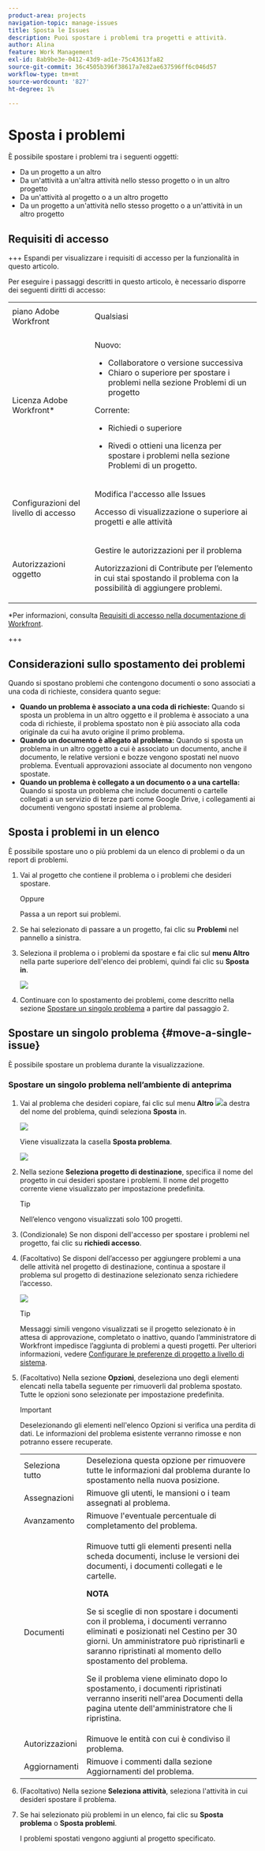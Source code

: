 ```yaml
---
product-area: projects
navigation-topic: manage-issues
title: Sposta le Issues
description: Puoi spostare i problemi tra progetti e attività.
author: Alina
feature: Work Management
exl-id: 8ab9be3e-0412-43d9-ad1e-75c43613fa82
source-git-commit: 36c4505b396f38617a7e82ae637596ff6c046d57
workflow-type: tm+mt
source-wordcount: '827'
ht-degree: 1%

---
```


# Sposta i problemi

<!--Audited: 12/2024-->

<!--
<span class="preview">The highlighted information on this page refers to functionality not yet generally available. It is available only in the Preview environment for all customers. After the monthly releases to Production, the same features are also available in the Production environment for customers who enabled fast releases. </span>   

<span class="preview">For information about fast releases, see [Enable or disable fast releases for your organization](/help/quicksilver/administration-and-setup/set-up-workfront/configure-system-defaults/enable-fast-release-process.md). </span>

-->

È possibile spostare i problemi tra i seguenti oggetti:

* Da un progetto a un altro
* Da un&#39;attività a un&#39;altra attività nello stesso progetto o in un altro progetto
* Da un&#39;attività al progetto o a un altro progetto
* Da un progetto a un&#39;attività nello stesso progetto o a un&#39;attività in un altro progetto

## Requisiti di accesso

+++ Espandi per visualizzare i requisiti di accesso per la funzionalità in questo articolo.

Per eseguire i passaggi descritti in questo articolo, è necessario disporre dei seguenti diritti di accesso:

<table style="table-layout:auto"> 
 <col> 
 <col> 
 <tbody> 
  <tr> 
   <td role="rowheader">piano Adobe Workfront</td> 
   <td> <p>Qualsiasi</p> </td> 
  </tr> 
  <tr> 
   <td role="rowheader">Licenza Adobe Workfront*</td> 
   <td> <p>Nuovo:</p> 
   <ul><li>Collaboratore o versione successiva</li>
   <li>Chiaro o superiore per spostare i problemi nella sezione Problemi di un progetto</li></ul>
   <p>Corrente:</p>
   <ul>
   <li><p>Richiedi o superiore</p></li>
   <li><p>Rivedi o ottieni una licenza per spostare i problemi nella sezione Problemi di un progetto.</p></li></ul>   
     </td> 
  </tr> 
  <tr> 
   <td role="rowheader">Configurazioni del livello di accesso</td> 
   <td> <p>Modifica l'accesso alle Issues</p> <p>Accesso di visualizzazione o superiore ai progetti e alle attività</p> </td> 
  </tr> 
  <tr> 
   <td role="rowheader">Autorizzazioni oggetto</td> 
   <td> <p>Gestire le autorizzazioni per il problema</p> <p>Autorizzazioni di Contribute per l’elemento in cui stai spostando il problema con la possibilità di aggiungere problemi.</td> 
  </tr> 
 </tbody> 
</table>

*Per informazioni, consulta [Requisiti di accesso nella documentazione di Workfront](/help/quicksilver/administration-and-setup/add-users/access-levels-and-object-permissions/access-level-requirements-in-documentation.md).

+++

## Considerazioni sullo spostamento dei problemi

Quando si spostano problemi che contengono documenti o sono associati a una coda di richieste, considera quanto segue:

* **Quando un problema è associato a una coda di richieste:** Quando si sposta un problema in un altro oggetto e il problema è associato a una coda di richieste, il problema spostato non è più associato alla coda originale da cui ha avuto origine il primo problema.
* **Quando un documento è allegato al problema:** Quando si sposta un problema in un altro oggetto a cui è associato un documento, anche il documento, le relative versioni e bozze vengono spostati nel nuovo problema. Eventuali approvazioni associate al documento non vengono spostate.
* **Quando un problema è collegato a un documento o a una cartella:** Quando si sposta un problema che include documenti o cartelle collegati a un servizio di terze parti come Google Drive, i collegamenti ai documenti vengono spostati insieme al problema.

<!--
<div class="preview">

* Your system or group administrator can prevent you from moving issues that have logged hours, depending on how they configure the Allow users to move tasks and issues with logged hours preference in the Setup area. For information, see [Configure system-wide task and issue preferences](/help/quicksilver/administration-and-setup/set-up-workfront/configure-system-defaults/set-task-issue-preferences.md). 

</div>
-->

## Sposta i problemi in un elenco

È possibile spostare uno o più problemi da un elenco di problemi o da un report di problemi.

1. Vai al progetto che contiene il problema o i problemi che desideri spostare.

   Oppure

   Passa a un report sui problemi.

1. Se hai selezionato di passare a un progetto, fai clic su **Problemi** nel pannello a sinistra.
1. Seleziona il problema o i problemi da spostare e fai clic sul **menu Altro** nella parte superiore dell&#39;elenco dei problemi, quindi fai clic su **Sposta in**.

   ![](assets/copy-and-move-to-links-for-issue-in-a-list-nwe-350x119.png)

1. Continuare con lo spostamento dei problemi, come descritto nella sezione [Spostare un singolo problema](#move-a-single-issue) a partire dal passaggio 2.

## Spostare un singolo problema {#move-a-single-issue}

È possibile spostare un problema durante la visualizzazione.

### Spostare un singolo problema nell’ambiente di anteprima

1. Vai al problema che desideri copiare, fai clic sul menu **Altro** ![](assets/more-icon.png)a destra del nome del problema, quindi seleziona **Sposta** in.

   ![](assets/nwe-move-at-issue-level-highlighted-350x579.png)

   Viene visualizzata la casella **Sposta problema**.

   ![](assets/move-issue-box-nwe-350x280.png)

1. Nella sezione **Seleziona progetto di destinazione**, specifica il nome del progetto in cui desideri spostare i problemi. Il nome del progetto corrente viene visualizzato per impostazione predefinita.

   >[!TIP]
   >
   >Nell’elenco vengono visualizzati solo 100 progetti.

1. (Condizionale) Se non disponi dell&#39;accesso per spostare i problemi nel progetto, fai clic su **richiedi accesso**.
1. (Facoltativo) Se disponi dell’accesso per aggiungere problemi a una delle attività nel progetto di destinazione, continua a spostare il problema sul progetto di destinazione selezionato senza richiedere l’accesso.

   ![](assets/move-issue-request-access-from-project-nwe-350x118.png)

   >[!TIP]
   >
   >Messaggi simili vengono visualizzati se il progetto selezionato è in attesa di approvazione, completato o inattivo, quando l’amministratore di Workfront impedisce l’aggiunta di problemi a questi progetti. Per ulteriori informazioni, vedere [Configurare le preferenze di progetto a livello di sistema](../../../administration-and-setup/set-up-workfront/configure-system-defaults/set-project-preferences.md).

1. (Facoltativo) Nella sezione **Opzioni**, deseleziona uno degli elementi elencati nella tabella seguente per rimuoverli dal problema spostato. Tutte le opzioni sono selezionate per impostazione predefinita.

   >[!IMPORTANT]
   >
   >Deselezionando gli elementi nell&#39;elenco Opzioni si verifica una perdita di dati. Le informazioni del problema esistente verranno rimosse e non potranno essere recuperate.

   <table style="table-layout:auto"> 
    <col> 
    <col> 
    <tbody> 
     <tr> 
      <td role="rowheader">Seleziona tutto</td> 
      <td>Deseleziona questa opzione per rimuovere tutte le informazioni dal problema durante lo spostamento nella nuova posizione. </td> 
     </tr> 
     <tr> 
      <td role="rowheader">Assegnazioni</td> 
      <td>Rimuove gli utenti, le mansioni o i team assegnati al problema.</td> 
     </tr> 
     <tr> 
      <td role="rowheader">Avanzamento</td> 
      <td>Rimuove l'eventuale percentuale di completamento del problema. </td> 
     </tr> 
     <tr> 
      <td role="rowheader"><p>Documenti</p></td> 
      <td> <p>Rimuove tutti gli elementi presenti nella scheda documenti, incluse le versioni dei documenti, i documenti collegati e le cartelle.

   <b>NOTA</b>

   Se si sceglie di non spostare i documenti con il problema, i documenti verranno eliminati e posizionati nel Cestino per 30 giorni. Un amministratore può ripristinarli e saranno ripristinati al momento dello spostamento del problema.

   Se il problema viene eliminato dopo lo spostamento, i documenti ripristinati verranno inseriti nell&#39;area Documenti della pagina utente dell&#39;amministratore che li ripristina.
   <br> </p> </td>
   </tr> 
     <tr> 
      <td role="rowheader">Autorizzazioni</td> 
      <td>Rimuove le entità con cui è condiviso il problema. </td> 
     </tr> 
     <tr> 
      <td role="rowheader">Aggiornamenti</td> 
      <td>Rimuove i commenti dalla sezione Aggiornamenti del problema.</td> 
     </tr> 
    </tbody> 
   </table>


1. (Facoltativo) Nella sezione **Seleziona attività**, seleziona l&#39;attività in cui desideri spostare il problema.
1. Se hai selezionato più problemi in un elenco, fai clic su **Sposta problema** o **Sposta problemi**.

   I problemi spostati vengono aggiunti al progetto specificato.




